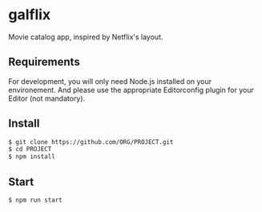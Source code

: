# galflix

Movie catalog app, inspired by Netflix's layout.

## Requirements

For development, you will only need Node.js installed on your environement. And please use the appropriate Editorconfig plugin for your Editor (not mandatory).


## Install

```bash
$ git clone https://github.com/ORG/PROJECT.git
$ cd PROJECT
$ npm install
```

## Start 
```bash
$ npm run start
```


